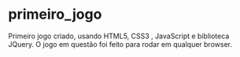 # primeiro_jogo
Primeiro jogo criado, usando HTML5, CSS3 , JavaScript e biblioteca JQuery. O jogo em questão foi feito para rodar em qualquer browser.

